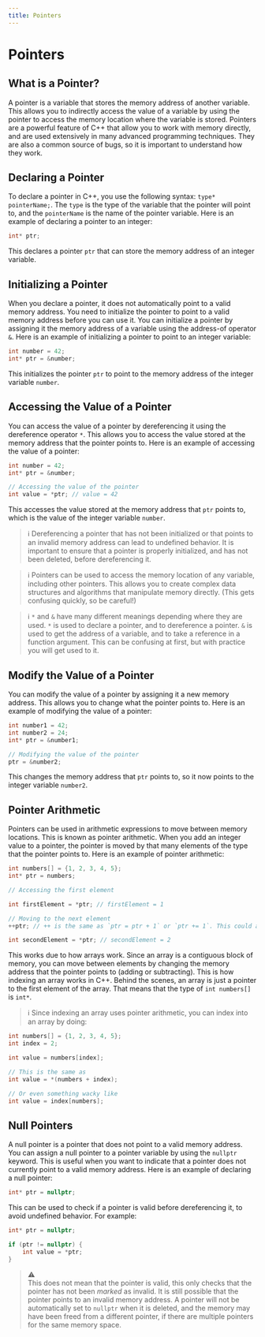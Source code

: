 ```yaml
---
title: Pointers
---
```


# Pointers

## What is a Pointer?

A pointer is a variable that stores the memory address of another variable. This allows you to indirectly access the value of a variable by using the pointer to access the memory location where the variable is stored. Pointers are a powerful feature of C++ that allow you to work with memory directly, and are used extensively in many advanced programming techniques. They are also a common source of bugs, so it is important to understand how they work.

## Declaring a Pointer

To declare a pointer in C++, you use the following syntax: `type* pointerName;`. The `type` is the type of the variable that the pointer will point to, and the `pointerName` is the name of the pointer variable. Here is an example of declaring a pointer to an integer:

```cpp
int* ptr;
```

This declares a pointer `ptr` that can store the memory address of an integer variable.

## Initializing a Pointer

When you declare a pointer, it does not automatically point to a valid memory address. You need to initialize the pointer to point to a valid memory address before you can use it. You can initialize a pointer by assigning it the memory address of a variable using the address-of operator `&`. Here is an example of initializing a pointer to point to an integer variable:

```cpp
int number = 42;
int* ptr = &number;
```

This initializes the pointer `ptr` to point to the memory address of the integer variable `number`.

## Accessing the Value of a Pointer

You can access the value of a pointer by dereferencing it using the dereference operator `*`. This allows you to access the value stored at the memory address that the pointer points to. Here is an example of accessing the value of a pointer:

```cpp
int number = 42;
int* ptr = &number;

// Accessing the value of the pointer
int value = *ptr; // value = 42
```

This accesses the value stored at the memory address that `ptr` points to, which is the value of the integer variable `number`.

> ℹ️
> Dereferencing a pointer that has not been initialized or that points to an invalid memory address can lead to undefined behavior. It is important to ensure that a pointer is properly initialized, and has not been deleted, before dereferencing it.

> ℹ️
> Pointers can be used to access the memory location of any variable, including other pointers. This allows you to create complex data structures and algorithms that manipulate memory directly. (This gets confusing quickly, so be careful!)

> ℹ️
> `*` and `&` have many different meanings depending where they are used. `*` is used to declare a pointer, and to dereference a pointer. `&` is used to get the address of a variable, and to take a reference in a function argument. This can be confusing at first, but with practice you will get used to it.

## Modify the Value of a Pointer

You can modify the value of a pointer by assigning it a new memory address. This allows you to change what the pointer points to. Here is an example of modifying the value of a pointer:

```cpp
int number1 = 42;
int number2 = 24;
int* ptr = &number1;

// Modifying the value of the pointer
ptr = &number2;
```

This changes the memory address that `ptr` points to, so it now points to the integer variable `number2`.

## Pointer Arithmetic

Pointers can be used in arithmetic expressions to move between memory locations. This is known as pointer arithmetic. When you add an integer value to a pointer, the pointer is moved by that many elements of the type that the pointer points to. Here is an example of pointer arithmetic:

```cpp
int numbers[] = {1, 2, 3, 4, 5};
int* ptr = numbers;

// Accessing the first element

int firstElement = *ptr; // firstElement = 1

// Moving to the next element
++ptr; // ++ is the same as `ptr = ptr + 1` or `ptr += 1`. This could also be written as `ptr++`

int secondElement = *ptr; // secondElement = 2
```

This works due to how arrays work. Since an array is a contiguous block of memory, you can move between elements by changing the memory address that the pointer points to (adding or subtracting). This is how indexing an array works in C++. Behind the scenes, an array is just a pointer to the first element of the array. That means that the type of `int numbers[]` is `int*`.

> ℹ️
> Since indexing an array uses pointer arithmetic, you can index into an array by doing:
```cpp
int numbers[] = {1, 2, 3, 4, 5};
int index = 2;

int value = numbers[index];

// This is the same as
int value = *(numbers + index);

// Or even something wacky like
int value = index[numbers];
```

## Null Pointers

A null pointer is a pointer that does not point to a valid memory address. You can assign a null pointer to a pointer variable by using the `nullptr` keyword. This is useful when you want to indicate that a pointer does not currently point to a valid memory address. Here is an example of declaring a null pointer:

```cpp
int* ptr = nullptr;
```

This can be used to check if a pointer is valid before dereferencing it, to avoid undefined behavior. For example:

```cpp
int* ptr = nullptr;

if (ptr != nullptr) {
    int value = *ptr;
}
```

> ⚠️  
> This does not mean that the pointer is valid, this only checks that the pointer has not been *marked* as invalid. It is still possible that the pointer points to an invalid memory address. A pointer will not be automatically set to `nullptr` when it is deleted, and the memory may have been freed from a different pointer, if there are multiple pointers for the same memory space.
